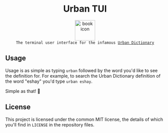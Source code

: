 <div align="center">

  <h1>Urban TUI</h1>

   <a href="_blank">
     <img
          width="64px"
          alt="book icon"
          src="https://github.com/GH-Syn/urban-tui/blob/feat/docs/readme/.github/images/book.png"/></a>
    <br>
  <code>The terminal user interface for the infamous <a href="https://www.urbandictionary.com/">Urban Dictionary</a></code>
</div>

<!-- new section -->
<h2>Usage</h2>

Usage is as simple as typing `urban` followed by the word you'd like to see the definition for.
For example, to search the Urban Dictionary definition of the word "eshay" you'd type `urban eshay`.

Simple as that! :rocket:

<h2>License</h2>

This project is licensed under the common MIT license, the details of which you'll find in `LICENSE` in the repository files.
